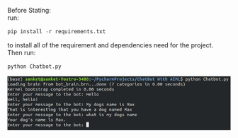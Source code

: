 Before Stating:  
run: 
```python
pip install -r requirements.txt    
```
to install all of the requirement and dependencies need for the project.  
Then run:  
```python
python Chatbot.py
```
![Image](https://github.com/Sanket758/ChatBot-with-AIML/blob/master/ScreenShots/Screenshot%20from%202020-02-21%2013-39-49.png)
